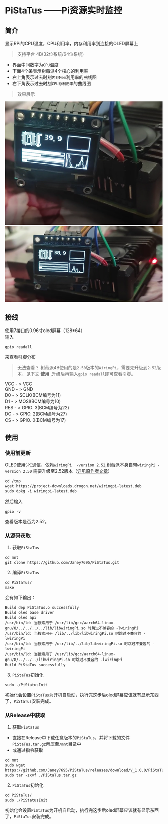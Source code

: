 # PiStaTus ——Pi资源实时监控
## 简介
显示RPi的CPU温度，CPU利用率，内存利用率到连接的OLED屏幕上
> 支持平台 4B(32位系统/64位系统)

* 界面中间数字为`CPU`温度
* 下面4个条表示树莓派4个核心的利用率
* 右上角表示过去时刻`内存Mem`利用率的曲线图
* 右下角表示过去时刻`CPU总利用率`的曲线图
> 效果展示

<img src = "./img/pic1.png">
<img src = "./img/pic2.png">

## 接线
使用7接口的0.96寸oled屏幕（128*64）<br>
输入
~~~shell
gpio readall
~~~
来查看引脚分布
> 无法查看？
树莓派4B使用的是`2.50`版本的`WiringPi`，需要先升级到`2.52`版本，见下文 __使用__ ,升级后再输入`gpio readall`即可查看引脚。

VCC - > VCC<br>
GND - > GND<br>
D0 - > SCLK(BCM编号为11)<br>
D1 - > MOSI(BCM编号为10)<br>
RES - > GPIO. 3(BCM编号为22)<br>
DC - > GPIO. 2(BCM编号为27)<br>
CS - > GPIO. 0(BCM编号为17)<br>


## 使用
### 使用前更新
OLED使用`SPI`通信，依赖`wiringPi  -version 2.52`,树莓派本身自带`wiringPi -version 2.50` 需要升级至2.52版本（<a href="http://wiringpi.com/wiringpi-updated-to-2-52-for-the-raspberry-pi-4b/">详见原作者文章</a>）
~~~shell
cd /tmp
wget https://project-downloads.drogon.net/wiringpi-latest.deb
sudo dpkg -i wiringpi-latest.deb
~~~
然后输入
~~~shell
gpio -v
~~~
查看版本是否为2.52。
### 从源码获取
1. 获取`PiStaTus`
~~~shell
cd mnt
git clone https://github.com/Janey7695/PiStaTus.git
~~~
2. 编译`PiStaTus`
~~~shell
cd PiStaTus/
make
~~~
会有如下输出：
~~~shell
Build dep PiStaTus.o successfully
Build oled base driver
Build oled api
/usr/bin/ld: 当搜索用于 /usr/lib/gcc/aarch64-linux-gnu/8/../../../../lib/libwiringPi.so 时跳过不兼容的 -lwiringPi 
/usr/bin/ld: 当搜索用于 /lib/../lib/libwiringPi.so 时跳过不兼容的 -lwiringPi 
/usr/bin/ld: 当搜索用于 /usr/lib/../lib/libwiringPi.so 时跳过不兼容的 -lwiringPi 
/usr/bin/ld: 当搜索用于 /usr/lib/gcc/aarch64-linux-gnu/8/../../../libwiringPi.so 时跳过不兼容的 -lwiringPi 
Build PiStaTus successfully
~~~
3. `PiStaTus`初始化
~~~shell
sudo ./PiStatusInit
~~~
初始化会设置`PiStaTus`为开机自启动，执行完这步后oled屏幕应该就有显示东西了，`PiStaTus`安装完成。
### 从Release中获取
1. 获取`PiStaTus`
* 直接在Release中下载任意版本的`PiStaTus`，并将下载的文件`PiStaTus.tar.gz`解压至`/mnt`目录中
* 或通过指令获取
~~~shell
cd mnt
sudo wget https://github.com/Janey7695/PiStaTus/releases/download/V_1.0.0/PiStaTus.tar.gz
sudo tar -zxvf ./PiStaTus.tar.gz
~~~
2. `PiStaTus`初始化
~~~shell
cd PiStaTus/
sudo ./PiStatusInit
~~~
初始化会设置`PiStaTus`为开机自启动，执行完这步后oled屏幕应该就有显示东西了，`PiStaTus`安装完成。

